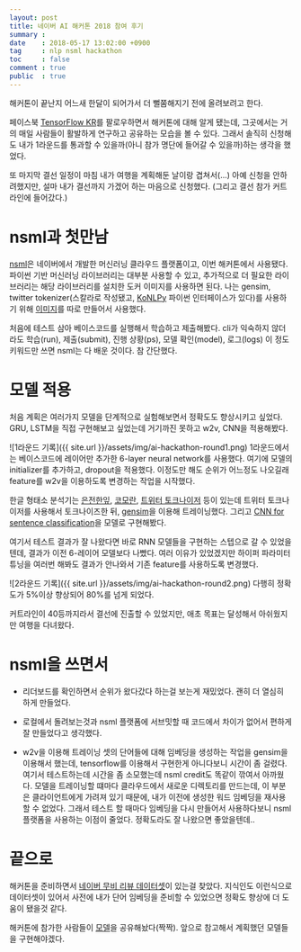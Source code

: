 ```yaml
---
layout: post
title: 네이버 AI 해커톤 2018 참여 후기
summary : 
date    : 2018-05-17 13:02:00 +0900
tag     : nlp nsml hackathon
toc     : false
comment : true
public  : true
---
```


해커톤이 끝난지 어느새 한달이 되어가서 더 뻘쭘해지기 전에 올려보려고 한다.  

페이스북 [TensorFlow KR](https://www.facebook.com/groups/TensorFlowKR/?ref=bookmarks)를 팔로우하면서 해커톤에 대해 알게 됐는데, 그곳에서는 거의 매일 사람들이 활발하게 연구하고 공유하는 모습을 볼 수 있다. 그래서 솔직히 신청해도 내가 1라운드를 통과할 수 있을까(아니 참가 명단에 들어갈 수 있을까)하는 생각을 했었다.  

또 마지막 결선 일정이 마침 내가 여행을 계획해둔 날이랑 겹쳐서(...) 아예 신청을 안하려했지만, 설마 내가 결선까지 가겠어 하는 마음으로 신청했다. (그리고 결선 참가 커트라인에 들어갔다.)  

# nsml과 첫만남
[nsml](https://github.com/naver/ai-hackathon-2018/blob/master/FAQ.md)은 네이버에서 개발한 머신러닝 클라우드 플랫폼이고, 이번 해커톤에서 사용됐다. 파이썬 기반 머신러닝 라이브러리는 대부분 사용할 수 있고, 추가적으로 더 필요한 라이브러리는 해당 라이브러리를 설치한 도커 이미지를 사용하면 된다. 나는 gensim, twitter tokenizer(스칼라로 작성됐고, [KoNLPy](http://konlpy.org/en/v0.4.4/) 파이썬 인터페이스가 있다)를 사용하기 위해 [이미지](https://hub.docker.com/r/pierceh89/nsml_twitter/)를 따로 만들어서 사용했다.  

처음에 테스트 삼아 베이스코드를 실행해서 학습하고 제출해봤다. cli가 익숙하지 않더라도 학습(run), 제출(submit), 진행 상황(ps), 모델 확인(model), 로그(logs) 이 정도 키워드만 쓰면 nsml는 다 배운 것이다. 참 간단했다.

# 모델 적용
처음 계획은 여러가지 모델을 단계적으로 실험해보면서 정확도도 향상시키고 싶었다. GRU, LSTM을 직접 구현해보고 싶었는데 거기까진 못하고 w2v, CNN을 적용해봤다.  

![1라운드 기록]({{ site.url }}/assets/img/ai-hackathon-round1.png)
1라운드에서는 베이스코드에 레이어만 추가한 6-layer neural network를 사용했다. 여기에 모델의 initializer를 추가하고, dropout을 적용했다. 이정도만 해도 순위가 어느정도 나오길래 feature를 w2v을 이용하도록 변경하는 작업을 시작했다.  

한글 형태소 분석기는 [은전한잎](http://eunjeon.blogspot.kr/), [코모란](http://www.shineware.co.kr/products/komoran/), [트위터 토크나이저](https://github.com/open-korean-text/open-korean-text) 등이 있는데 트위터 토크나이저를 사용해서 토크나이즈한 뒤, [gensim](https://radimrehurek.com/gensim/)을 이용해 트레이닝했다. 그리고 [CNN for sentence classification](https://arxiv.org/abs/1408.5882)을 모델로 구현해봤다.  

여기서 테스트 결과가 잘 나왔다면 바로 RNN 모델들을 구현하는 스텝으로 갈 수 있었을텐데, 결과가 이전 6-레이어 모델보다 나빴다. 여러 이유가 있었겠지만 하이퍼 파라미터 튜닝을 여러번 해봐도 결과가 안나와서 기존 feature를 사용하도록 변경했다.  

![2라운드 기록]({{ site.url }}/assets/img/ai-hackathon-round2.png)
다행히 정확도가 5%이상 향상되어 80%를 넘게 되었다.  

커트라인이 40등까지라서 결선에 진출할 수 있었지만, 애초 목표는 달성해서 아쉬웠지만 여행을 다녀왔다.  

# nsml을 쓰면서
- 리더보드를 확인하면서 순위가 왔다갔다 하는걸 보는게 재밌었다. 괜히 더 열심히 하게 만들었다.  

- 로컬에서 돌려보는것과 nsml 플랫폼에 서브밋할 때 코드에서 차이가 없어서 편하게 잘 만들었다고 생각했다.  

- w2v을 이용해 트레이닝 셋의 단어들에 대해 임베딩을 생성하는 작업을 gensim을 이용해서 했는데, tensorflow를 이용해서 구현한게 아니다보니 시간이 좀 걸렸다. 여기서 테스트하는데 시간을 좀 소모했는데 nsml credit도 똑같이 깎여서 아까웠다. 모델을 트레이닝할 떄마다 클라우드에서 새로운 디렉토리를 만드는데, 이 부분은 클라이언트에게 가려져 있기 때문에, 내가 이전에 생성한 워드 임베딩을 재사용할 수 없었다. 그래서 테스트 할 때마다 임베딩을 다시 만들어서 사용하다보니 nsml 플랫폼을 사용하는 이점이 줄었다. 정확도라도 잘 나왔으면 좋았을텐데..  

# 끝으로
해커톤을 준비하면서 [네이버 무비 리뷰 데이터셋](https://github.com/e9t/nsmc)이 있는걸 찾았다. 지식인도 이런식으로 데이터셋이 있어서 사전에 내가 단어 임베딩을 준비할 수 있었으면 정확도 향상에 더 도움이 됐을것 같다.  

해커톤에 참가한 사람들이 [모델](https://github.com/naver/ai-hackathon-2018#%EB%AA%A8%EB%8D%B8-%EA%B3%B5%EC%9C%A0)을 공유해놨다(짝짝). 앞으로 참고해서 계획했던 모델들을 구현해야겠다.  
